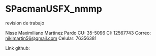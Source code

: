 # SPacmanUSFX_nmmp
revision de trabajo

Nisse Maximiliano Martinez Pardo
CU: 35-5096
CI: 12567743
Correo: nikimartin56@gmail.com
Celular: 76356381

Link github:

